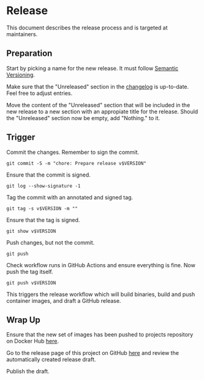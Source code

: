 # Release

This document describes the release process and is targeted at maintainers.

## Preparation

Start by picking a name for the new release. It must follow
[Semantic Versioning](https://semver.org).

Make sure that the "Unreleased" section in the [changelog](CHANGELOG.md) is
up-to-date. Feel free to adjust entries.

Move the content of the "Unreleased" section that will be included in the new
release to a new section with an appropiate title for the release. Should the
"Unreleased" section now be empty, add "Nothing." to it.

## Trigger

Commit the changes. Remember to sign the commit.

```
git commit -S -m "chore: Prepare release v$VERSION"
```

Ensure that the commit is signed.

```
git log --show-signature -1
```

Tag the commit with an annotated and signed tag.

```
git tag -s v$VERSION -m ""
```

Ensure that the tag is signed.

```
git show v$VERSION
```

Push changes, but not the commit.

```
git push
```

Check workflow runs in GitHub Actions and ensure everything is fine. Now push
the tag itself.

```
git push v$VERSION
```

This triggers the release workflow which will build binaries, build and push
container images, and draft a GitHub release.

## Wrap Up

Ensure that the new set of images has been pushed to projects repository on
Docker Hub
[here](https://hub.docker.com/repository/docker/trallnag/token2go-server).

Go to the release page of this project on GitHub
[here](https://github.com/trallnag/token2go-server/releases) and review the
automatically created release draft.

Publish the draft.
